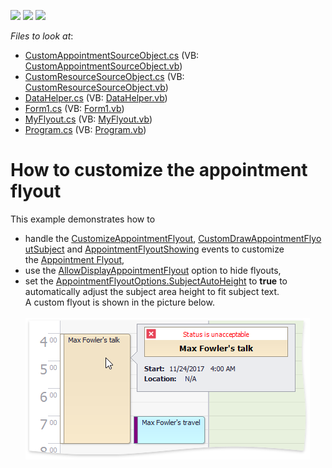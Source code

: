<!-- default badges list -->
![](https://img.shields.io/endpoint?url=https://codecentral.devexpress.com/api/v1/VersionRange/128634284/17.2.3%2B)
[![](https://img.shields.io/badge/Open_in_DevExpress_Support_Center-FF7200?style=flat-square&logo=DevExpress&logoColor=white)](https://supportcenter.devexpress.com/ticket/details/T579967)
[![](https://img.shields.io/badge/📖_How_to_use_DevExpress_Examples-e9f6fc?style=flat-square)](https://docs.devexpress.com/GeneralInformation/403183)
<!-- default badges end -->
<!-- default file list -->
*Files to look at*:

* [CustomAppointmentSourceObject.cs](./CS/CustomAppointmentFlyoutExample/CustomAppointmentSourceObject.cs) (VB: [CustomAppointmentSourceObject.vb](./VB/CustomAppointmentFlyoutExample/CustomAppointmentSourceObject.vb))
* [CustomResourceSourceObject.cs](./CS/CustomAppointmentFlyoutExample/CustomResourceSourceObject.cs) (VB: [CustomResourceSourceObject.vb](./VB/CustomAppointmentFlyoutExample/CustomResourceSourceObject.vb))
* [DataHelper.cs](./CS/CustomAppointmentFlyoutExample/DataHelper.cs) (VB: [DataHelper.vb](./VB/CustomAppointmentFlyoutExample/DataHelper.vb))
* [Form1.cs](./CS/CustomAppointmentFlyoutExample/Form1.cs) (VB: [Form1.vb](./VB/CustomAppointmentFlyoutExample/Form1.vb))
* [MyFlyout.cs](./CS/CustomAppointmentFlyoutExample/MyFlyout.cs) (VB: [MyFlyout.vb](./VB/CustomAppointmentFlyoutExample/MyFlyout.vb))
* [Program.cs](./CS/CustomAppointmentFlyoutExample/Program.cs) (VB: [Program.vb](./VB/CustomAppointmentFlyoutExample/Program.vb))
<!-- default file list end -->
# How to customize the appointment flyout


This example demonstrates how to

* handle the <a href="http://help.devexpress.com/#WindowsForms/DevExpressXtraSchedulerSchedulerControl_CustomizeAppointmentFlyouttopic">CustomizeAppointmentFlyout</a>, <a href="http://help.devexpress.com/#WindowsForms/DevExpressXtraSchedulerSchedulerControl_CustomDrawAppointmentFlyoutSubjecttopic">CustomDrawAppointmentFlyoutSubject</a> and <a href="http://help.devexpress.com/#WindowsForms/DevExpressXtraSchedulerSchedulerControl_AppointmentFlyoutShowingtopic">AppointmentFlyoutShowing</a> events to customize the <a href="http://help.devexpress.com/#WindowsForms/CustomDocument118551">Appointment Flyout</a>, 
* use the <a href="http://help.devexpress.com/#CoreLibraries/DevExpressXtraSchedulerSchedulerOptionsCustomization_AllowDisplayAppointmentFlyouttopic">AllowDisplayAppointmentFlyout</a> option to hide flyouts, 
* set the <a href="http://help.devexpress.com/#WindowsForms/DevExpressXtraSchedulerAppointmentFlyoutOptions_SubjectAutoHeighttopic">AppointmentFlyoutOptions.SubjectAutoHeight</a> to <strong>true</strong> to automatically adjust the subject area height to fit subject text.<br>A custom flyout is shown in the picture below.<br><br><img src="https://raw.githubusercontent.com/DevExpress-Examples/how-to-customize-the-appointment-flyout-t579967/17.2.3+/media/9fa48412-44b6-4954-a816-fddd9cfabc6b.png">

<br/>


